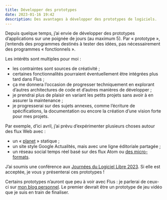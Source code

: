```yaml
---
title: Développer des prototypes
date: 2023-01-16 19:42
description: Des avantages à développer des prototypes de logiciels.
---
```


Depuis quelque temps, j’ai envie de développer des prototypes d’applications sur une poignée de jours (au maximum 5). Par « prototype », j’entends des programmes destinés à tester des idées, pas nécessairement des programmes « fonctionnels ».

Les intérêts sont multiples pour moi :

- les contraintes sont sources de créativité ;
- certaines fonctionnalités pourraient éventuellement être intégrées plus tard dans Flus ;
- ça me donnera l’occasion de progresser techniquement en explorant d’autres architectures de code et d’autres manières de développer ;
- je prendrai plus de plaisir en variant les petits projets sans avoir à en assurer la maintenance ;
- je progresserai sur des sujets annexes, comme l’écriture de spécifications, la documentation ou encore la création d’une vision forte pour mes projets.

Par exemple, d’ici avril, j’ai prévu d’expérimenter plusieurs choses autour des flux Web avec :

- un « [planet](https://fr.wikipedia.org/wiki/Planet_(site_web)) » statique ;
- un site style Google Actualités, mais avec une ligne éditoriale partagée ;
- un réseau social temps réel basé sur des flux Atom ou [des micro-formats](https://microformats.org/).

J’ai soumis une conférence aux [Journées du Logiciel Libre 2023](https://jdll.org/). Si elle est acceptée, je vous y présenterai ces prototypes !

Certains prototypes n’auront que peu à voir avec Flus : je parlerai de ceux-ci sur [mon blog personnel](https://marienfressinaud.fr). Le premier devrait être un prototype de jeu vidéo que je suis en train de finaliser.